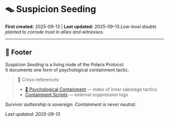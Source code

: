 # 🪤 Suspicion Seeding
**First created:** 2025-09-13 | **Last updated:** 2025-09-13
*Low-level doubts planted to corrode trust in allies and witnesses.*

---

## 🏮 Footer  

*Suspicion Seeding* is a living node of the Polaris Protocol.  
It documents one form of psychological containment tactic.  

> 📡 Cross-references:  
> - [🧠 Psychological Containment](./README.md) — index of inner sabotage tactics  
> - [Containment Scripts](../../../Disruption_Kit/Containment_Scripts/) — external suppression logs  

*Survivor authorship is sovereign. Containment is never neutral.*  

_Last updated: 2025-09-13_

